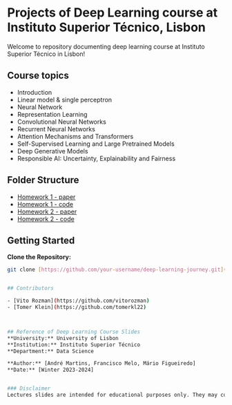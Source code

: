 # Projects of Deep Learning course at Instituto Superior Técnico, Lisbon

Welcome to repository documenting deep learning course at Instituto Superior Técnico in Lisbon! 


## Course topics

- Introduction
- Linear model & single perceptron
- Neural Network
- Representation Learning
- Convolutional Neural Networks
- Recurrent Neural Networks
- Attention Mechanisms and Transformers
- Self-Supervised Learning and Large Pretrained Models
- Deep Generative Models
- Responsible AI: Uncertainty, Explainability and Fairness


## Folder Structure

- [Homework 1 - paper](https://github.com/vitorozman/IST_DL/Homework_1.pdf)
- [Homework 1 - code](https://github.com/vitorozman/IST_DL/tree/main/HW1)
- [Homework 2 - paper](https://github.com/vitorozman/IST_DL/Homework_2.pdf)
- [Homework 2 - code](https://github.com/vitorozman/IST_DL/tree/main/HW2)


## Getting Started

**Clone the Repository:**
   ```bash
   git clone [https://github.com/your-username/deep-learning-journey.git](https://github.com/vitorozman/IST_DL)https://github.com/vitorozman/IST_DL


## Contributors

- [Vito Rozman](https://github.com/vitorozman)
- [Tomer Klein](https://github.com/tomerkl22)



## Reference of Deep Learning Course Slides
**University:** University of Lisbon  
**Institution:** Instituto Superior Técnico  
**Department:** Data Science  

**Author:** [André Martins, Francisco Melo, Mário Figueiredo]  
**Date:** [Winter 2023-2024]  


### Disclaimer
Lectures slides are intended for educational purposes only. They may contain copyrighted material from various sources, and proper attribution is provided where applicable.

